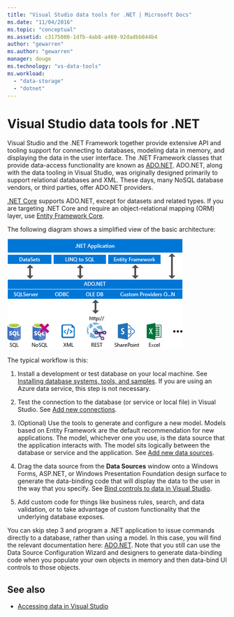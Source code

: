 ```yaml
---
title: "Visual Studio data tools for .NET | Microsoft Docs"
ms.date: "11/04/2016"
ms.topic: "conceptual"
ms.assetid: c3175080-1dfb-4ab8-a460-92dadbb844b4
author: "gewarren"
ms.author: "gewarren"
manager: douge
ms.technology: "vs-data-tools"
ms.workload:
  - "data-storage"
  - "dotnet"
---
```

# Visual Studio data tools for .NET

Visual Studio and the .NET Framework together provide extensive API and tooling support for connecting to databases, modeling data in memory, and displaying the data in the user interface. The .NET Framework classes that provide data-access functionality are known as [ADO.NET](/dotnet/framework/data/adonet/index). ADO.NET, along with the data tooling in Visual Studio, was originally designed primarily to support relational databases and XML. These days,  many NoSQL database vendors, or third parties, offer ADO.NET providers.

[.NET Core](/dotnet/core/) supports ADO.NET, except for datasets and related types. If you are targeting .NET Core and require an object-relational mapping (ORM) layer, use [Entity Framework Core](/ef/core/).

The following diagram shows a simplified view of  the basic architecture:

![ADO.NET Architecture](../data-tools/media/raddata-ado-net-architecture-diagram.png)

The typical workflow is this:

1. Install a development or test database on your local machine. See [Installing database systems, tools, and samples](../data-tools/installing-database-systems-tools-and-samples.md). If you are using an Azure data service, this step is not necessary.

2. Test the connection to the database (or service or local file) in Visual Studio. See [Add new connections](../data-tools/add-new-connections.md).

3. (Optional) Use the tools to generate and configure a new model. Models based on Entity Framework are the default recommendation for new applications. The model, whichever one you use,  is the data source that the application interacts with. The model sits logically between the database or service and the application. See [Add new data sources](../data-tools/add-new-data-sources.md).

4. Drag the data source from the **Data Sources** window onto a Windows Forms, ASP.NET, or Windows Presentation Foundation design surface to generate the data-binding code that will display the data to the user in the way that you specify. See [Bind controls to data in Visual Studio](../data-tools/bind-controls-to-data-in-visual-studio.md).

5. Add custom code for things like business rules, search, and data validation, or to take advantage of custom functionality that the underlying database exposes.

You can skip step 3 and program a .NET application to issue commands directly to a database, rather than using a model. In this case, you will find the relevant documentation here: [ADO.NET](/dotnet/framework/data/adonet/index). Note that you still can use the Data Source Configuration Wizard and designers to generate data-binding code when you populate your own objects in memory and then data-bind UI controls to those objects.

## See also

- [Accessing data in Visual Studio](../data-tools/accessing-data-in-visual-studio.md)